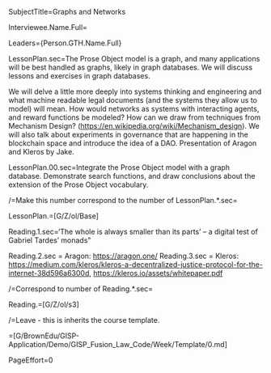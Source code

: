 SubjectTitle=Graphs and Networks

Interviewee.Name.Full=

Leaders={Person.GTH.Name.Full}

LessonPlan.sec=The Prose Object model is a graph, and many applications will be best handled as graphs, likely in graph databases.  We will discuss lessons and exercises in graph databases.

We will delve a little more deeply into systems thinking and engineering and what machine readable legal documents (and the systems they allow us to model) will mean. How would networks as systems with interacting agents, and reward functions be modeled? How can we draw from techniques from Mechanism Design? (https://en.wikipedia.org/wiki/Mechanism_design).
We will also talk about experiments in governance that are happening in the blockchain space and introduce the idea of a DAO. Presentation of Aragon and Kleros by Jake.

LessonPlan.00.sec=Integrate the Prose Object model with a graph database.  Demonstrate search functions, and draw conclusions about the extension of the Prose Object vocabulary.

/=Make this number correspond to the number of LessonPlan.*.sec=

LessonPlan.=[G/Z/ol/Base]

Reading.1.sec=‘The whole is always smaller than its parts’ – a digital test of Gabriel Tardes’ monads"

Reading.2.sec = Aragon: https://aragon.one/
Reading.3.sec = Kleros:  https://medium.com/kleros/kleros-a-decentralized-justice-protocol-for-the-internet-38d596a6300d,  https://kleros.io/assets/whitepaper.pdf


/=Correspond to number of Reading.*.sec=

Reading.=[G/Z/ol/s3]

/=Leave - this is inherits the course template.

=[G/BrownEdu/GISP-Application/Demo/GISP_Fusion_Law_Code/Week/Template/0.md]

PageEffort=0
